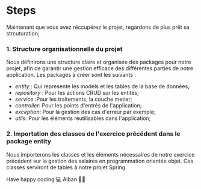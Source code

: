 # Steps

Maintenant que vous avez réccupérez le projet, regardons de plus prêt sa strcuturation; 

### 1. Structure organisationnelle du projet
Nous définirons une structure claire et organisée des packages pour notre projet, afin de garantir une gestion efficace des différentes parties de notre application.
Les packages à créer sont les suivants : 
- *entity* : Qui represente les models et les tables de la base de données;
- *repository* : Pour les actions CRUD sur les entités;
- *service* :Pour les traitements, la couche metier;
- *controller*: Pour les points d'entrés de l'application;
- *exception*: Pour la gestion des cas d'erreur par exemple;
- *utils*: Pour les éléments réutilisables dans l'application;

### 2. Importation des classes de l'exercice précédent dans le package entity
Nous importerons les classes et les éléments nécessaires de notre exercice précédent sur la gestion des salaires en programmation orientée objet. Ces classes serviront de tables à notre projet Spring.

Have happy coding 💻
Alban 🐱‍👤
